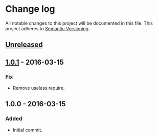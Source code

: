 # Change log

All notable changes to this project will be documented in this file.
This project adheres to [Semantic Versioning](http://semver.org/).

## [Unreleased]

## [1.0.1] - 2016-03-15
### Fix
  - Remove useless require.

## 1.0.0 - 2016-03-15
### Added
  - Initial commit.

[Unreleased]: https://github.com/cr0cK/rev-ls/compare/1.0.1...HEAD
[1.0.1]: https://github.com/cr0cK/rev-ls/compare/1.0.0...1.0.1
